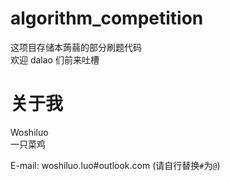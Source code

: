 # algorithm_competition

这项目存储本蒟蒻的部分刷题代码  
欢迎 dalao 们前来吐槽  

# 关于我

Woshiluo  
一只菜鸡

E-mail: woshiluo.luo#outlook.com (请自行替换`#`为`@`)
